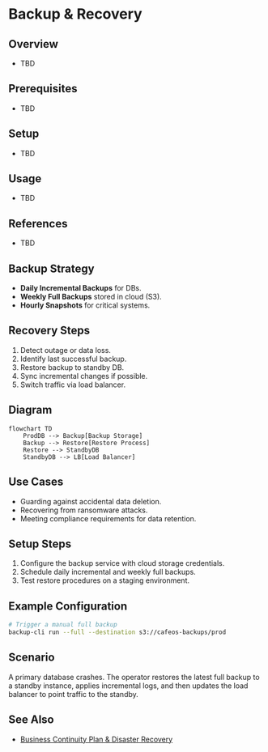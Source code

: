 # Backup & Recovery

## Overview
- TBD

## Prerequisites
- TBD

## Setup
- TBD

## Usage
- TBD

## References
- TBD


## Backup Strategy
- **Daily Incremental Backups** for DBs.
- **Weekly Full Backups** stored in cloud (S3).
- **Hourly Snapshots** for critical systems.

## Recovery Steps
1. Detect outage or data loss.
2. Identify last successful backup.
3. Restore backup to standby DB.
4. Sync incremental changes if possible.
5. Switch traffic via load balancer.

## Diagram
```mermaid
flowchart TD
    ProdDB --> Backup[Backup Storage]
    Backup --> Restore[Restore Process]
    Restore --> StandbyDB
    StandbyDB --> LB[Load Balancer]
```

## Use Cases
- Guarding against accidental data deletion.
- Recovering from ransomware attacks.
- Meeting compliance requirements for data retention.

## Setup Steps
1. Configure the backup service with cloud storage credentials.
2. Schedule daily incremental and weekly full backups.
3. Test restore procedures on a staging environment.

## Example Configuration
```bash
# Trigger a manual full backup
backup-cli run --full --destination s3://cafeos-backups/prod
```

## Scenario
A primary database crashes. The operator restores the latest full backup to a standby instance, applies incremental logs, and then updates the load balancer to point traffic to the standby.

## See Also
- [Business Continuity Plan & Disaster Recovery](BCP_DR.md)
